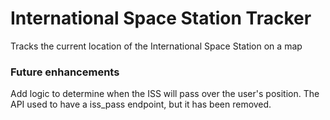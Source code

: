 # International Space Station Tracker
Tracks the current location of the International Space Station on a map

### Future enhancements
Add logic to determine when the ISS will pass over the user's position. The API used to have a iss_pass endpoint, but it has been removed.
